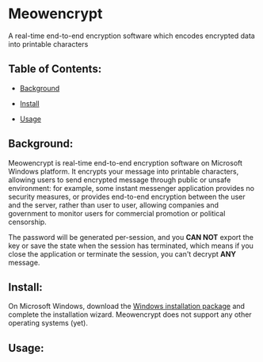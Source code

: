 # Meowencrypt

A real-time end-to-end encryption software which encodes encrypted data into printable characters


## Table of Contents:

- [Background](#background:)

- [Install](#Install:)

- [Usage](#Usage:)


## Background:

Meowencrypt is real-time end-to-end encryption software on Microsoft Windows platform. It encrypts your 
message into printable characters, allowing users to send encrypted message through 
public or unsafe environment: for example, some instant messenger application provides no security measures, 
or provides end-to-end encryption between the user and the server, rather than user to user, allowing companies
and government to monitor users for commercial promotion or political censorship. 

The password will be generated per-session, and you __CAN NOT__ export the key or save the state when the 
session has terminated, which means if you close the application or terminate the session, you can't decrypt
__ANY__ message.


## Install:

On Microsoft Windows, download the [Windows installation package]() and complete the installation wizard. 
Meowencrypt does not support any other operating systems (yet).

## Usage:
